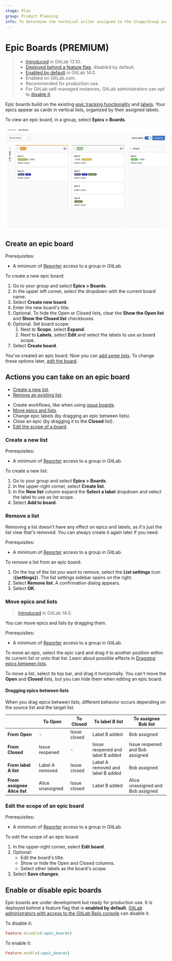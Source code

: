 ```yaml
---
stage: Plan
group: Product Planning
info: To determine the technical writer assigned to the Stage/Group associated with this page, see https://about.gitlab.com/handbook/engineering/ux/technical-writing/#assignments
---
```


# Epic Boards **(PREMIUM)**

> - [Introduced](https://gitlab.com/groups/gitlab-org/-/epics/5067) in GitLab 13.10.
> - [Deployed behind a feature flag](../../feature_flags.md), disabled by default.
> - [Enabled by default](https://gitlab.com/gitlab-org/gitlab/-/issues/290039) in GitLab 14.0.
> - Enabled on GitLab.com.
> - Recommended for production use.
> - For GitLab self-managed instances, GitLab administrators can opt to [disable it](../../../administration/feature_flags.md).

Epic boards build on the existing [epic tracking functionality](index.md) and
[labels](../../project/labels.md). Your epics appear as cards in vertical lists, organized by their assigned
labels.

To view an epic board, in a group, select **Epics > Boards**.

![GitLab epic board - Premium](img/epic_board_v13_10.png)

## Create an epic board

Prerequisites:

- A minimum of [Reporter](../../permissions.md#group-members-permissions) access to a group in GitLab.

To create a new epic board:

1. Go to your group and select **Epics > Boards**.
1. In the upper left corner, select the dropdown with the current board name.
1. Select **Create new board**.
1. Enter the new board's title.
1. Optional. To hide the Open or Closed lists, clear the **Show the Open list** and
   **Show the Closed list** checkboxes.
1. Optional. Set board scope:
   1. Next to **Scope**, select **Expand**.
   1. Next to **Labels**, select **Edit** and select the labels to use as board scope.
1. Select **Create board**.

You've created an epic board. Now you can [add some lists](#create-a-new-list).
To change these options later, [edit the board](#edit-the-scope-of-an-epic-board).

<!-- TODO: This is not in the product
## Delete an epic board

> [Introduced](https://gitlab.com/groups/gitlab-org/-/epics/5079) in GitLab 14.0.

Prerequisites:
- A minimum of [Reporter](../../permissions.md#group-members-permissions) access to a group in GitLab.

To delete the active epic board:

1. Select the dropdown with the current board name in the upper left corner of the Epic Boards page.
1. Select **Delete board**.
1. Select **Delete**. -->

## Actions you can take on an epic board

- [Create a new list](#create-a-new-list).
- [Remove an existing list](#remove-a-list).
<!-- - [Filter epics](#filter-epics). -->
- Create workflows, like when using [issue boards](../../project/issue_board.md#create-workflows).
- [Move epics and lists](#move-epics-and-lists).
- Change epic labels (by dragging an epic between lists).
- Close an epic (by dragging it to the **Closed** list).
- [Edit the scope of a board](#edit-the-scope-of-an-epic-board).

### Create a new list

Prerequisites:

- A minimum of [Reporter](../../permissions.md#group-members-permissions) access to a group in GitLab.

To create a new list:

1. Go to your group and select **Epics > Boards**.
1. In the upper-right corner, select **Create list**.
1. In the **New list** column expand the **Select a label** dropdown and select the label to use as
   list scope.
1. Select **Add to board**.

### Remove a list

Removing a list doesn't have any effect on epics and labels, as it's just the
list view that's removed. You can always create it again later if you need.

Prerequisites:

- A minimum of [Reporter](../../permissions.md#group-members-permissions) access to a group in GitLab.

To remove a list from an epic board:

1. On the top of the list you want to remove, select the **List settings** icon (**{settings}**).
   The list settings sidebar opens on the right.
1. Select **Remove list**. A confirmation dialog appears.
1. Select **OK**.

<!-- TODO: This is not yet in the product
### Filter epics

> [Introduced](https://gitlab.com/groups/gitlab-org/-/epics/5079) in GitLab 14.0.

Use the filters on top of your epic board to show only
the results you want. It's similar to the filtering used in the epic list,
as the metadata from the epics and labels is re-used in the epic board.

You can filter by the following:

- Assignee
- Author
- Epic
- Iteration
- Label
- Milestone
- My Reaction
- Release
- Weight -->

### Move epics and lists

> [Introduced](https://gitlab.com/groups/gitlab-org/-/epics/5079) in GitLab 14.0.

You can move epics and lists by dragging them.

Prerequisites:

- A minimum of [Reporter](../../permissions.md#group-members-permissions) access to a group in GitLab.

To move an epic, select the epic card and drag it to another position within its current list or
onto that list. Learn about possible effects in [Dragging epics between lists](#dragging-epics-between-lists).

To move a list, select its top bar, and drag it horizontally.
You can't move the **Open** and **Closed** lists, but you can hide them when editing an epic board.

#### Dragging epics between lists

When you drag epics between lists, different behavior occurs depending on the source list and the
target list.

|                              | To Open          | To Closed    | To label B list                   | To assignee Bob list              |
| ---------------------------- | ---------------- | ------------ | --------------------------------- | --------------------------------- |
| **From Open**                | -                | Issue closed | Label B added                     | Bob assigned                      |
| **From Closed**              | Issue reopened   | -            | Issue reopened and label B added  | Issue reopened and Bob assigned   |
| **From label A list**        | Label A removed  | Issue closed | Label A removed and label B added | Bob assigned                      |
| **From assignee Alice list** | Alice unassigned | Issue closed | Label B added                     | Alice unassigned and Bob assigned |

### Edit the scope of an epic board

Prerequisites:

- A minimum of [Reporter](../../permissions.md#group-members-permissions) access to a group in GitLab.

To edit the scope of an epic board:

1. In the upper-right corner, select **Edit board**.
1. Optional:
   - Edit the board's title.
   - Show or hide the Open and Closed columns.
   - Select other labels as the board's scope.
1. Select **Save changes**.

## Enable or disable epic boards

Epic boards are under development but ready for production use.
It is deployed behind a feature flag that is **enabled by default**.
[GitLab administrators with access to the GitLab Rails console](../../../administration/feature_flags.md)
can disable it.

To disable it:

```ruby
Feature.disable(:epic_boards)
```

To enable it:

```ruby
Feature.enable(:epic_boards)
```
